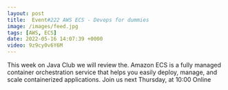```yaml
---
layout: post
title:  Event#222 AWS ECS - Devops for dummies
image: /images/feed.jpg
tags: [AWS, ECS]
date: 2022-05-16 14:07:39 +0000
video: 9z9cy0v6Y6M
---
```


This week on Java Club we will review the. Amazon ECS is a fully managed container orchestration service that helps you easily deploy, manage, and scale containerized applications.
Join us next Thursday, at 10:00 Online
